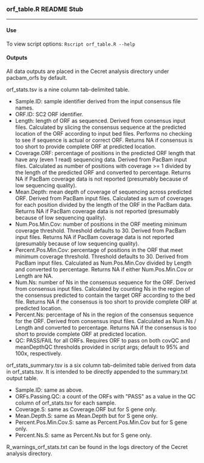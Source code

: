 ### orf_table.R README Stub

***

#### Use
To view script options: `Rscript orf_table.R --help`

#### Outputs
All data outputs are placed in the Cecret analysis directory under pacbam_orfs by default.  

orf_stats.tsv is a nine column tab-delimited table.
* Sample.ID: sample identifier derived from the input consensus file names.
* ORF.ID: SC2 ORF identifier.
* Length: length of ORF as sequenced. Derived from consensus input files. Calculated by slicing the consensus sequence at the predicted location of the ORF according to input bed files. Performs no checking to see if sequence is actual or correct ORF. Returns NA if consensus is too short to provide complete ORF at predicted location.
* Coverage.ORF: percentage of positions in the predicted ORF length that have any (even 1 read) sequencing data. Derived from PacBam input files. Calculated as number of positions with coverage >= 1 divided by the length of the predicted ORF and converted to percentage. Returns NA if PacBam coverage data is not reported (presumably because of low sequencing quality).
* Mean.Depth: mean depth of coverage of sequencing across predicted ORF. Derived from PacBam input files. Calculated as sum of coverages for each position divided by the length of the ORF in the PacBam data. Returns NA if PacBam coverage data is not reported (presumably because of low sequencing quality).
* Num.Pos.Min.Cov: number of positions in the ORF meeting minimum coverage threshold. Threshold defaults to 30. Derived from PacBam input files. Returns NA if PacBam coverage data is not reported (presumably because of low sequencing quality).
* Percent.Pos.Min.Cov: percentage of positions in the ORF that meet minimum coverage threshold. Threshold defaults to 30. Derived from PacBam input files. Calculated as Num.Pos.Min.Cov divided by Length and converted to percentage. Returns NA if either Num.Pos.Min.Cov or Length are NA.
* Num.Ns: number of Ns in the consensus sequence for the ORF. Derived from consensus input files. Calculated by counting Ns in the region of the consensus predicted to contain the target ORF according to the bed file. Returns NA if the consensus is too short to provide complete ORF at predicted location.
* Percent.Ns: percentage of Ns in the region of the consensus sequence for the ORF. Derived from consensus input files. Calculated as Num.Ns / Length and converted to percentage. Returns NA if the consensus is too short to provide complete ORF at predicted location.
* QC: PASS/FAIL for all ORFs. Requires ORF to pass on both covQC and meanDepthQC thresholds provided in script args; default to 95% and 100x, respectively.  

orf_stats_summary.tsv is a six column tab-delimited table derived from data in orf_stats.tsv. It is intended to be directly appended to the summary.txt output table.
* Sample.ID: same as above.
* ORFs.Passing.QC: a count of the ORFs with "PASS" as a value in the QC column of orf_stats.tsv for each sample.
* Coverage.S: same as Coverage.ORF but for S gene only.
* Mean.Depth.S: same as Mean.Depth but for S gene only.
* Percent.Pos.Min.Cov.S: same as Percent.Pos.Min.Cov but for S gene only.
* Percent.Ns.S: same as Percent.Ns but for S gene only.  

R_warnings_orf_stats.txt can be found in the logs directory of the Cecret analysis directory.
